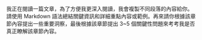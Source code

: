 我正在閱讀一篇文章，為了方便我更深入閱讀，我會複製不同段落的內容給你。 請使用 Markdown 語法總結關鍵資訊和詳細重點內容或範例。再來請你根據該章節內容提出一些重要洞察，最後根據該章節提出 3~5 個關鍵性問題來考考我是否真正瞭解該章節內容。